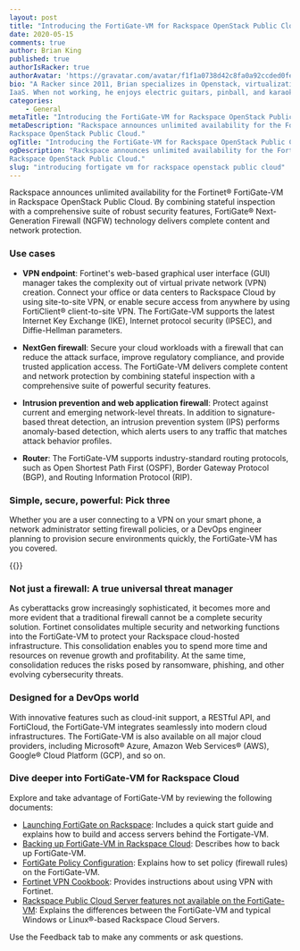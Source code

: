 ```yaml
---
layout: post
title: "Introducing the FortiGate-VM for Rackspace OpenStack Public Cloud"
date: 2020-05-15
comments: true
author: Brian King
published: true
authorIsRacker: true
authorAvatar: 'https://gravatar.com/avatar/f1f1a0738d42c8fa0a92ccded0fe4c97'
bio: "A Racker since 2011, Brian specializes in Openstack, virtualization, and
IaaS. When not working, he enjoys electric guitars, pinball, and karaoke."
categories:
    - General
metaTitle: "Introducing the FortiGate-VM for Rackspace OpenStack Public Cloud"
metaDescription: "Rackspace announces unlimited availability for the Fortinet® FortiGate-VM in
Rackspace OpenStack Public Cloud."
ogTitle: "Introducing the FortiGate-VM for Rackspace OpenStack Public Cloud"
ogDescription: "Rackspace announces unlimited availability for the Fortinet® FortiGate-VM in
Rackspace OpenStack Public Cloud."
slug: "introducing fortigate vm for rackspace openstack public cloud" 
---
```


Rackspace announces unlimited availability for the Fortinet® FortiGate-VM in
Rackspace OpenStack Public Cloud. By combining stateful inspection with a
comprehensive suite of robust security features, FortiGate&reg; Next-Generation
Firewall (NGFW) technology delivers complete content and network protection.

<!--more-->

### Use cases

- **VPN endpoint**: Fortinet's web-based graphical user interface (GUI) manager
  takes the complexity out
  of virtual private network (VPN) creation. Connect your office or data centers
  to Rackspace Cloud by using site-to-site VPN, or enable secure access from
  anywhere by using FortiClient&reg; client-to-site VPN. The FortiGate-VM supports
  the latest Internet Key Exchange (IKE), Internet protocol security (IPSEC),
  and Diffie-Hellman parameters.

- **NextGen firewall**: Secure your cloud workloads with a firewall that can
  reduce the attack surface, improve regulatory compliance, and provide trusted
  application access. The FortiGate-VM delivers complete content and network
  protection by combining stateful inspection with a comprehensive suite of
  powerful security features.

- **Intrusion prevention and web application firewall**: Protect against current
  and emerging network-level threats. In addition to signature-based threat
  detection, an intrusion prevention system (IPS) performs anomaly-based
  detection, which alerts users to any traffic that matches attack behavior profiles.

- **Router**: The FortiGate-VM supports industry-standard routing protocols, such
  as Open Shortest Path First (OSPF), Border Gateway Protocol (BGP), and Routing
  Information Protocol (RIP).

### Simple, secure, powerful: Pick three

Whether you are a user connecting to a VPN on your smart phone, a network
administrator setting firewall policies, or a DevOps engineer planning to
provision secure environments quickly, the FortiGate-VM has you covered.

{{<image src="Picture1.png" title="" alt="">}}

### Not just a firewall: A true universal threat manager

As cyberattacks grow increasingly sophisticated, it becomes more and more
evident that a traditional firewall cannot be a complete security solution.
Fortinet consolidates multiple security and networking functions into the
FortiGate-VM to protect your Rackspace cloud-hosted infrastructure. This
consolidation enables you to spend more time and resources on revenue growth
and profitability. At the same time, consolidation reduces the risks posed by
ransomware, phishing, and other evolving cybersecurity threats.

### Designed for a DevOps world

With innovative features such as cloud-init support, a RESTful API, and
FortiCloud, the FortiGate-VM integrates seamlessly into modern cloud
infrastructures. The FortiGate-VM is also available on all major cloud providers,
including Microsoft&reg; Azure, Amazon Web Services&reg; (AWS), Google&reg; Cloud Platform (GCP), and so on.

### Dive deeper into FortiGate-VM for Rackspace Cloud

Explore and take advantage of FortiGate-VM by reviewing the following documents:

- [Launching FortiGate on Rackspace](https://docs.fortinet.com/vm/rackspace/fortigate/6.0/rackspace-cookbook/6.0.4/962534/launching-fortigate-on-rackspace):
  Includes a quick start guide and explains how to build and access servers
  behind the Fortigate-VM.
- [Backing up FortiGate-VM in Rackspace Cloud](https://support.rackspace.com/how-to/back-up-the-fortinet-fortigate-vm/): Describes how to back up FortiGate-VM.
- [FortiGate Policy Configuration](https://help.fortinet.com/fos60hlp/60/Content/FortiOS/fortigate-firewall/Policy%20Configuration/Policy%20Configuration.htm?Highlight=policy):
  Explains how to set policy (firewall rules) on the FortiGate-VM.
- [Fortinet VPN Cookbook](https://cookbook.fortinet.com/vpns/index.html): Provides instructions about using VPN with Fortinet.
- [Rackspace Public Cloud Server features not available on the FortiGate-VM](https://support.rackspace.com/how-to/rackspace-cloud-servers-features-that-are-not-available-on-the-fortigate-vm/):
  Explains the differences between the FortiGate-VM and typical Windows or
  Linux®-based Rackspace Cloud Servers.

Use the Feedback tab to make any comments or ask questions.

